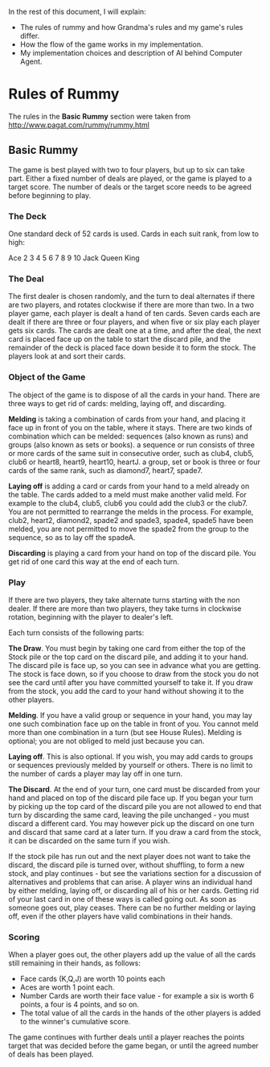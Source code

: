 
In the rest of this document, I will explain:
* The rules of rummy and how Grandma's rules and my game's rules differ.
* How the flow of the game works in my implementation.
* My implementation choices and description of AI behind Computer Agent.

# Rules of Rummy #
The rules in the **Basic Rummy** section were taken from http://www.pagat.com/rummy/rummy.html

## Basic Rummy ##

The game is best played with two to four players, but up to six can take part. Either a fixed number of deals are played, or the game is played to a target score. The number of deals or the target score needs to be agreed before beginning to play.

### The Deck ###

One standard deck of 52 cards is used. Cards in each suit rank, from low to high:

Ace 2 3 4 5 6 7 8 9 10 Jack Queen King

### The Deal ###

The first dealer is chosen randomly, and the turn to deal alternates if there are two players, and rotates clockwise if there are more than two. In a two player game, each player is dealt a hand of ten cards. Seven cards each are dealt if there are three or four players, and when five or six play each player gets six cards. The cards are dealt one at a time, and after the deal, the next card is placed face up on the table to start the discard pile, and the remainder of the deck is placed face down beside it to form the stock. The players look at and sort their cards.

### Object of the Game ###

The object of the game is to dispose of all the cards in your hand. There are three ways to get rid of cards: melding, laying off, and discarding.

**Melding** is taking a combination of cards from your hand, and placing it face up in front of you on the table, where it stays. There are two kinds of combination which can be melded: sequences (also known as runs) and groups (also known as sets or books).
a sequence or run consists of three or more cards of the same suit in consecutive order, such as club4, club5, club6 or heart8, heart9, heart10, heartJ.
a group, set or book is three or four cards of the same rank, such as diamond7, heart7, spade7.

**Laying off** is adding a card or cards from your hand to a meld already on the table. The cards added to a meld must make another valid meld. For example to the club4, club5, club6 you could add the club3 or the club7. You are not permitted to rearrange the melds in the process. For example, club2, heart2, diamond2, spade2 and spade3, spade4, spade5 have been melded, you are not permitted to move the spade2 from the group to the sequence, so as to lay off the spadeA.

**Discarding** is playing a card from your hand on top of the discard pile. You get rid of one card this way at the end of each turn.

### Play ###

If there are two players, they take alternate turns starting with the non dealer. If there are more than two players, they take turns in clockwise rotation, beginning with the player to dealer's left.

Each turn consists of the following parts:

**The Draw**. You must begin by taking one card from either the top of the Stock pile or the top card on the discard pile, and adding it to your hand. The discard pile is face up, so you can see in advance what you are getting. The stock is face down, so if you choose to draw from the stock you do not see the card until after you have committed yourself to take it. If you draw from the stock, you add the card to your hand without showing it to the other players.

**Melding**. If you have a valid group or sequence in your hand, you may lay one such combination face up on the table in front of you. You cannot meld more than one combination in a turn (but see House Rules). Melding is optional; you are not obliged to meld just because you can.

**Laying off**. This is also optional. If you wish, you may add cards to groups or sequences previously melded by yourself or others. There is no limit to the number of cards a player may lay off in one turn.

**The Discard**. At the end of your turn, one card must be discarded from your hand and placed on top of the discard pile face up. If you began your turn by picking up the top card of the discard pile you are not allowed to end that turn by discarding the same card, leaving the pile unchanged - you must discard a different card. You may however pick up the discard on one turn and discard that same card at a later turn. If you draw a card from the stock, it can be discarded on the same turn if you wish.

If the stock pile has run out and the next player does not want to take the discard, the discard pile is turned over, without shuffling, to form a new stock, and play continues - but see the variations section for a discussion of alternatives and problems that can arise.
A player wins an individual hand by either melding, laying off, or discarding all of his or her cards. Getting rid of your last card in one of these ways is called going out. As soon as someone goes out, play ceases. There can be no further melding or laying off, even if the other players have valid combinations in their hands.

### Scoring ###
When a player goes out, the other players add up the value of all the cards still remaining in their hands, as follows:

* Face cards (K,Q,J) are worth 10 points each
* Aces are worth 1 point each.
* Number Cards are worth their face value - for example a six is worth 6 points, a four is 4 points, and so on.
* The total value of all the cards in the hands of the other players is added to the winner's cumulative score.

The game continues with further deals until a player reaches the points target that was decided before the game began, or until the agreed number of deals has been played.


